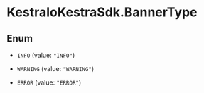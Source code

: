 # KestraIoKestraSdk.BannerType

## Enum


* `INFO` (value: `"INFO"`)

* `WARNING` (value: `"WARNING"`)

* `ERROR` (value: `"ERROR"`)


